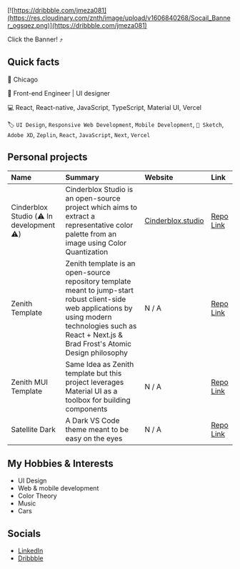 [![https://dribbble.com/jmeza081](https://res.cloudinary.com/znth/image/upload/v1606840268/Socail_Banner_ogsqez.png)](https://dribbble.com/jmeza081)

Click the Banner! ⤴

## Quick facts

📍 Chicago

💼 Front-end Engineer | UI designer

💻 React, React-native, JavaScript, TypeScript, Material UI, Vercel

🏷 `UI Design`, `Responsive Web Development`, `Mobile Development`, `💎 Sketch`, `Adobe XD`, `Zeplin`, `React`, `JavaScript`, `Next`, `Vercel`

## Personal projects

| Name                | Summary                                                                                                                                                                                                      | Website                                        | Link                                                       |
| :------------------ | :----------------------------------------------------------------------------------------------------------------------------------------------------------------------------------------------------------- | :--------------------------------------------- | :--------------------------------------------------------- |
| Cinderblox Studio (⚠️ In development ⚠️) | Cinderblox Studio is an open-source project which aims to extract a representative color palette from an image using Color Quantization| [Cinderblox.studio](https://cinderblox.studio) | [Repo Link](https://github.com/z-nith/cinderblox-studio)
| Zenith Template     | Zenith template is an open-source repository template meant to jump-start robust client-side web applications by using modern technologies such as React + Next.js & Brad Frost's Atomic Design philosophy | N / A                                          | [Repo Link](https://github.com/z-nith/zenith-template)     |
| Zenith MUI Template | Same Idea as Zenith template but this project leverages Material UI as a toolbox for building components                                                                                                     | N / A                                          | [Repo Link](https://github.com/z-nith/zenith-mui-template) |
| Satellite Dark      | A Dark VS Code theme meant to be easy on the eyes                                                                                                                                                            | N / A                                          | [Repo Link](https://github.com/Jmeza081/satellite-dark)    |


## My Hobbies & Interests

- UI Design
- Web & mobile development
- Color Theory
- Music
- Cars

## Socials

- [LinkedIn](https://www.linkedin.com/in/jesse-meza/)
- [Dribbble](https://dribbble.com/Jmeza081)
